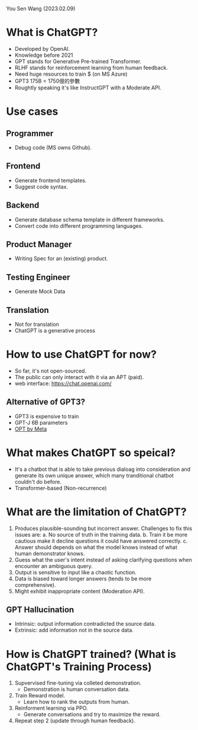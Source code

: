 You Sen Wang (2023.02.09)

# What is ChatGPT?

- Developed by OpenAI. 
- Knowledge before 2021
- GPT stands for Generative Pre-trained Transformer.
- RLHF stands for reinforcement learning from human feedback.
- Need huge resources to train \$ (on MS Azure)
- GPT3 175B = 1750億的參數
- Roughtly speaking it's like InstructGPT with a Moderate API.
# Use cases
## Programmer
- Debug code (MS owns Github).
## Frontend

- Generate frontend templates.
- Suggest code syntax.
## Backend

- Generate database schema template in different frameworks.
- Convert code into different programming languages.
## Product Manager

- Writing Spec for an (existing) product.
## Testing Engineer

- Generate Mock Data
## Translation

- Not for translation
- ChatGPT is a generative process

# How to use ChatGPT for now?

- So far, it's not open-sourced.
- The public can only interact with it via an APT (paid).
- web interface: https://chat.openai.com/

## Alternative of GPT3?

- GPT3 is expensive to train
- GPT-J 6B parameters
- [OPT by Meta](https://ai.facebook.com/blog/democratizing-access-to-large-scale-language-models-with-opt-175b/) 

# What makes ChatGPT so speical?

- It's a chatbot that is able to take previous dialoag into consideration and generate its own unique answer, which many tranditional chatbot couldn't do before.
- Transformer-based (Non-recurrence)

# What are the limitation of ChatGPT?

1. Produces plausible-sounding but incorrect answer.
   Challenges to fix this issues are:
   a. No source of truth in the training data.
   b. Train it be more cautious make it decline questions it could have answered correctly.
   c. Answer should depends on what the model knows instead of what human demonstrator knows.
2. Guess what the user's intent instead of asking clarifying questions when encounter an ambiguous query.
3. Output is sensitive to input like a chaotic function.
4. Data is biased toward longer answers (tends to be more comprehensive).
5. Might exhibit inappropriate content (Moderation API).

## GPT Hallucination

- Intrinsic: output information contradicted the source data.
- Extrinsic: add information not in the source data.

# How is ChatGPT trained? (What is ChatGPT's Training Process)

1. Supvervised fine-tuning via colleted demonstration.
   - Demonstration is human conversation data.
2. Train Reward model.
   - Learn how to rank the outputs from human.
3. Reinforment learning via PPO.
   - Generate conversations and try to maximize the reward.
4. Repeat step 2 (update through human feedback).